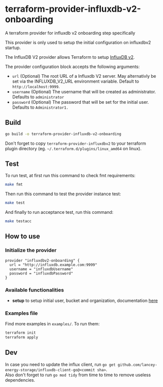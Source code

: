 # terraform-provider-influxdb-v2-onboarding
A terraform provider for influxdb v2 onboarding step specifically

This provider is only used to setup the initial configuration on influxdbv2 startup.

The InfluxDB V2 provider allows Terraform to setup
[InfluxDB v2](https://www.influxdata.com/products/influxdb-overview/).

The provider configuration block accepts the following arguments:

* ``url`` (Optional) The root URL of a Influxdb V2 server. May alternativly be set via the INFLUXDB_V2_URL environment variable. Default to `http://localhost:9999`.
* ``username`` (Optional) The username that will be created as administrator. Defaults to `administrator`
* ``password`` (Optional) The password that will be set for the initial user. Defaults to `Administrator1.`

## Build

```bash
go build -o terraform-provider-influxdb-v2-onboarding
```

Don't forget to copy `terraform-provider-influxdbv2` to your terraform plugin directory (eg. `~/.terraform.d/plugins/linux_amd64` on linux).

## Test

To run test, at first run this command to check fmt requirements:
 
```bash
make fmt
```

Then run this command to test the provider instance test: 

```bash
make test
```

And finally to run acceptance test, run this command: 

```bash
make testacc
```

## How to use

### Initialize the provider
```hcl
provider "influxdbv2-onboarding" {
  url = "http://influxdb.example.com:9999"
  username = "influxdbUsername"
  password = "influxdbPassword"
}
 ```

### Available functionalities

* **setup** to setup initial user, bucket and organization, documentation [here](website/docs/r/setup.html.md)

### Examples file
Find more examples in `examples/`. To run them:
```bash
terraform init
terraform apply
```

## Dev

In case you need to update the influx client, run `go get github.com/lancey-energy-storage/influxdb-client-go@<commit sha>`.  
Also don't forget to run `go mod tidy` from time to time to remove useless dependencies.